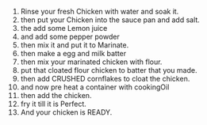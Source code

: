 1) Rinse your fresh Chicken with water and soak it.
2) then put your Chicken into the sauce pan and add salt.
3) the add some Lemon juice 
4) and add some pepper powder
5) then mix it and put it to Marinate.
6) then make a egg and milk batter
7) then mix your marinated chicken with flour.
8) put that cloated flour chicken to batter that you made.
9) then add CRUSHED cornflakes to cloat the chicken.
10) and now pre heat a container with cookingOil
11) then add the chicken.
12) fry it till it is Perfect.
13) And your chicken is READY.